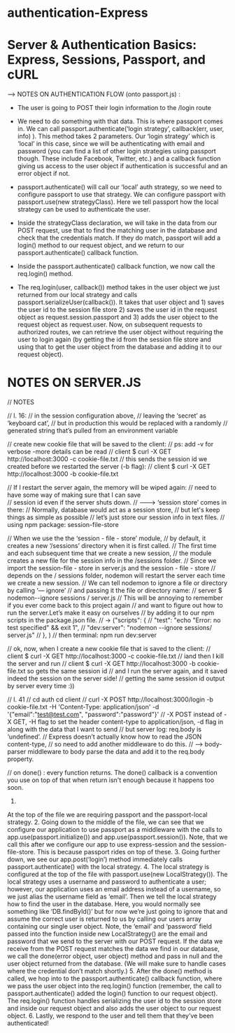 # authentication-Express

# Server & Authentication Basics: Express, Sessions, Passport, and cURL

--> NOTES ON AUTHENTICATION FLOW (onto passport.js) :

- The user is going to POST their login information to the /login route

- We need to do something with that data. This is where passport comes in. We can call passport.authenticate(‘login strategy’, callback(err, user, info) ). 
This method takes 2 parameters. Our ‘login strategy’ which is ‘local’ in this case, since we will be authenticating with email and password (you can find a list of other login strategies using passport though. These include Facebook, Twitter, etc.) and a callback function giving us access to the user object if authentication is successful and an error object if not.

- passport.authenticate() will call our ‘local’ auth strategy, so we need to configure passport to use that strategy. We can configure passport with passport.use(new strategyClass). Here we tell passport how the local strategy can be used to authenticate the user.

- Inside the strategyClass declaration, we will take in the data from our POST request, use that to find the matching user in the database and check that the credentials match. If they do match, passport will add a login() method to our request object, and we return to our passport.authenticate() callback function.

- Inside the passport.authenticate() callback function, we now call the req.login() method.

- The req.login(user, callback()) method takes in the user object we just returned from our local strategy and calls passport.serializeUser(callback()). It takes that user object and 1) saves the user id to the session file store 2) saves the user id in the request object as request.session.passport and 3) adds the user object to the request object as request.user. Now, on subsequent requests to authorized routes, we can retrieve the user object without requiring the user to login again (by getting the id from the session file store and using that to get the user object from the database and adding it to our request object).



# NOTES ON SERVER.JS 


// NOTES

// l. 16:
  // in the session configuration above, 
  // leaving the ‘secret’ as ‘keyboard cat’, 
  // but in production this would be replaced with a randomly 
  // generated string that’s pulled from an environment variable


  // create new cookie file that will be saved to the client:
  // ps: add -v for verbose -more details can be read
  // client $ curl -X GET http://localhost:3000 -c cookie-file.txt
  // this sends the session id we created before we restarted the server (-b flag):
  // client $ curl -X GET http://localhost:3000 -b cookie-file.txt
  


// If I restart the server again, the memory will be wiped again:
//  need to have some way of making sure that I can save  
// session id even if the server shuts down.
// ---> ‘session store’ comes in there:
// Normally,  database would act as a session store, 
// but let's keep things as simple as possible
// let’s just store our session info in text files.
// using npm package: session-file-store 



// When we use the the ‘session - file - store’ module, 
// by default, it creates a new ‘/sessions’ directory when it is first called. 
// The first time and each subsequent time that we create a new session, 
// the module creates a new file for the session info in the /sessions folder.
// Since we import the session-file - store in server.js and the session - file - store 
// depends on the / sessions folder, nodemon will restart the server each time we create a new session.
// We can tell nodemon to ignore a file or directory by calling ‘— ignore’ 
// and passing it the file or directory name:
// server $ nodemon--ignore sessions / server.js
// This will be annoying to remember if you ever come back to this project again 
// and want to figure out how to run the server.Let’s make it easy on ourselves 
// by adding it to our npm scripts in the package.json file.
// -> ("scripts": {
// "test": "echo \"Error: no test specified\" && exit 1",
//   "dev:server": "nodemon --ignore sessions/ server.js"
//   }, )
// then terminal: npm run dev:server 


// ok, now, when I create a new cookie file that is saved to the client:
// client $ curl -X GET http://localhost:3000 -c cookie-file.txt
// iand then I kill the server and run
// client $ curl -X GET http://localhost:3000 -b cookie-file.txt so gets the same session id 
// and I run the server again, and it saved indeed the session on the server side! 
// getting the same session id output by server every time :))

// l. 41
// cd auth cd client
// curl -X POST http://localhost:3000/login -b cookie-file.txt -H 'Content-Type: application/json' -d '{"email":"test@test.com", "password":"password"}'
//  -X POST instead of -X GET,  -H flag to set the header content-type to application/json, -d flag in along with the data that I want to send
// but server log: req.body is ‘undefined’.
// Express doesn’t actually know how to read the JSON content-type, 
// so need to add another middleware to do this. 
// --> body-parser middleware to body parse the data and add it to the req.body property.


// on done() : every function returns. The done() callback is a convention you use on top of that when return isn't enough because it happens too soon.


1. 
At the top of the file we are requiring passport and the passport-local strategy.
2.
Going down to the middle of the file, we can see that we configure our application to use passport as a middleware with the calls to app.use(passport.initialize()) and app.use(passport.session()). Note, that we call this after we configure our app to use express-session and the session-file-store. This is because passport rides on top of these.
3.
Going further down, we see our app.post(‘login’) method immediately calls passport.authenticate() with the local strategy.
4.
The local strategy is configured at the top of the file with passport.use(new LocalStrategy()). The local strategy uses a username and password to authenticate a user; however, our application uses an email address instead of a username, so we just alias the username field as ‘email’. Then we tell the local strategy how to find the user in the database. Here, you would normally see something like ‘DB.findById()’ but for now we’re just going to ignore that and assume the correct user is returned to us by calling our users array containing our single user object. Note, the ‘email’ and ‘password’ field passed into the function inside new LocalStrategy() are the email and password that we send to the server with our POST request. If the data we receive from the POST request matches the data we find in our database, we call the done(error object, user object) method and pass in null and the user object returned from the database. (We will make sure to handle cases where the credential don’t match shortly.)
5.
After the done() method is called, we hop into to the passport.authenticate() callback function, where we pass the user object into the req.login() function (remember, the call to passport.authenticate() added the login() function to our request object). The req.login() function handles serializing the user id to the session store and inside our request object and also adds the user object to our request object.
6.
Lastly, we respond to the user and tell them that they’ve been authenticated!

